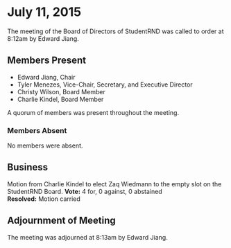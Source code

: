 # July 11, 2015

The meeting of the Board of Directors of StudentRND was called to order at 8:12am by Edward Jiang.

## Members Present

- Edward Jiang, Chair
- Tyler Menezes, Vice-Chair, Secretary, and Executive Director
- Christy Wilson, Board Member
- Charlie Kindel, Board Member

A quorum of members was present throughout the meeting.

### Members Absent

No members were absent.

## Business

Motion from Charlie Kindel to elect Zaq Wiedmann to the empty slot on the StudentRND Board.
**Vote:** 4 for, 0 against, 0 abstained  
**Resolved:** Motion carried

## Adjournment of Meeting

The meeting was adjourned at 8:13am by Edward Jiang.